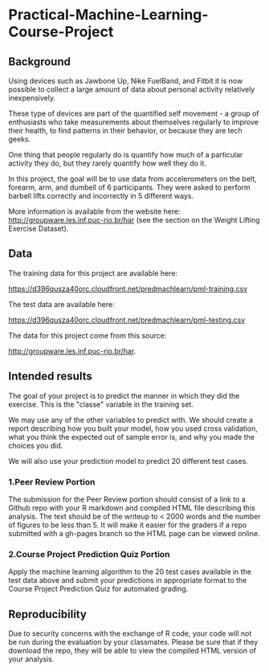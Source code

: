 # Practical-Machine-Learning-Course-Project
## Background

Using devices such as Jawbone Up, Nike FuelBand, and Fitbit it is now possible to collect a large amount of data about personal activity relatively inexpensively.

These type of devices are part of the quantified self movement - a group of enthusiasts who take measurements about themselves regularly to improve their health, to find patterns in their behavior, or because they are tech geeks.

One thing that people regularly do is quantify how much of a particular activity they do, but they rarely quantify how well they do it. 

In this project, the goal will be to use data from accelerometers on the belt, forearm, arm, and dumbell of 6 participants. They were asked to perform barbell lifts correctly and incorrectly in 5 different ways.

More information is available from the website here: http://groupware.les.inf.puc-rio.br/har (see the section on the Weight Lifting Exercise Dataset). 


## Data

The training data for this project are available here:

https://d396qusza40orc.cloudfront.net/predmachlearn/pml-training.csv

The test data are available here:

https://d396qusza40orc.cloudfront.net/predmachlearn/pml-testing.csv

The data for this project come from this source:

http://groupware.les.inf.puc-rio.br/har. 


## Intended results

The goal of your project is to predict the manner in which they did the exercise. This is the "classe" variable in the training set. 

We may use any of the other variables to predict with. We should create a report describing how you built your model, how you used cross validation, what you think the expected out of sample error is, and why you made the choices you did. 

We will also use your prediction model to predict 20 different test cases.

### 1.Peer Review Portion

The submission for the Peer Review portion should consist of a link to a Github repo with your R markdown and compiled HTML file describing this analysis.
The text should be of the writeup to < 2000 words and the number of figures to be less than 5. It will make it easier for the graders if  a repo submitted with a gh-pages branch so the HTML page can be viewed online. 


### 2.Course Project Prediction Quiz Portion

Apply the machine learning algorithm to the 20 test cases available in the test data above and submit your predictions in appropriate format to the Course Project Prediction Quiz for automated grading.


## Reproducibility

Due to security concerns with the exchange of R code, your code will not be run during the evaluation by your classmates. Please be sure that if they download the repo, they will be able to view the compiled HTML version of your analysis.
